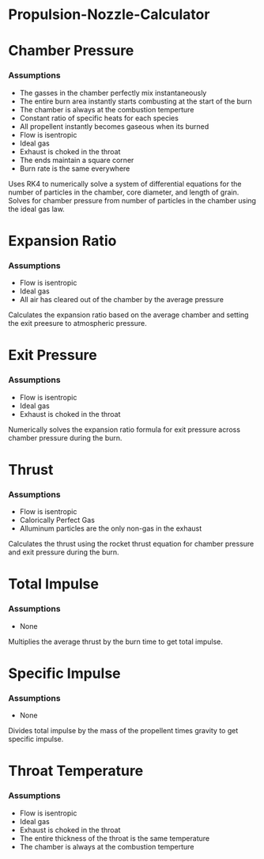 # Propulsion-Nozzle-Calculator

# Chamber Pressure

### Assumptions <br />
 - The gasses in the chamber perfectly mix instantaneously <br />
 - The entire burn area instantly starts combusting at the start of the burn <br />
 - The chamber is always at the combustion temperture <br />
 - Constant ratio of specific heats for each species <br />
 - All propellent instantly becomes gaseous when its burned <br />
 - Flow is isentropic <br />
 - Ideal gas <br />
 - Exhaust is choked in the throat <br />
 - The ends maintain a square corner <br />
 - Burn rate is the same everywhere <br />
	
Uses RK4 to numerically solve a system of differential equations for the number of particles in the chamber, core diameter, and length of grain. Solves for chamber pressure from number of particles in the chamber using the ideal gas law.


# Expansion Ratio

### Assumptions <br />
 - Flow is isentropic <br />
 - Ideal gas <br />
 - All air has cleared out of the chamber by the average pressure <br />

Calculates the expansion ratio based on the average chamber and setting the exit preesure to atmospheric pressure.


# Exit Pressure

### Assumptions <br />
 - Flow is isentropic <br />
 - Ideal gas <br />
 - Exhaust is choked in the throat <br />

Numerically solves the expansion ratio formula for exit pressure across chamber pressure during the burn.


# Thrust

### Assumptions <br />
 - Flow is isentropic <br />
 - Calorically Perfect Gas <br />
 - Alluminum particles are the only non-gas in the exhaust <br />

Calculates the thrust using the rocket thrust equation for chamber pressure and exit pressure during the burn.


# Total Impulse

### Assumptions <br />
 - None <br />

Multiplies the average thrust by the burn time to get total impulse.


# Specific Impulse

### Assumptions <br />
 - None <br />
	
Divides total impulse by the mass of the propellent times gravity to get specific impulse.


# Throat Temperature

### Assumptions <br />
 - Flow is isentropic <br />
 - Ideal gas <br />
 - Exhaust is choked in the throat <br />
 - The entire thickness of the throat is the same temperature <br />
 - The chamber is always at the combustion temperture <br />
	
